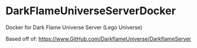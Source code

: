 # DarkFlameUniverseServerDocker
Docker for Dark Flame Universe Server (Lego Universe)


Based off of:
https://www.GitHub.com/DarkflameUniverse/DarkflameServer
